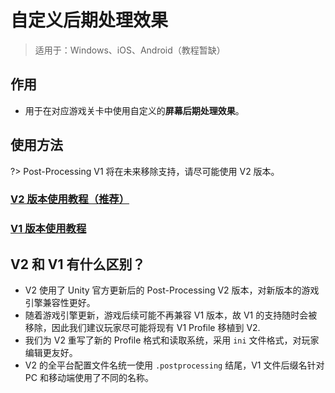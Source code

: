 # 自定义后期处理效果

> 适用于：Windows、iOS、Android（教程暂缺）

## 作用

- 用于在对应游戏关卡中使用自定义的**屏幕后期处理效果**。

## 使用方法

?> Post-Processing V1 将在未来移除支持，请尽可能使用 V2 版本。

### [V2 版本使用教程（推荐）](/dlce/custom_post_processing_v2.md)
### [V1 版本使用教程](/dlce/custom_post_processing_v1.md)

## V2 和 V1 有什么区别？
- V2 使用了 Unity 官方更新后的 Post-Processing V2 版本，对新版本的游戏引擎兼容性更好。
- 随着游戏引擎更新，游戏后续可能不再兼容 V1 版本，故 V1 的支持随时会被移除，因此我们建议玩家尽可能将现有 V1 Profile 移植到 V2.
- 我们为 V2 重写了新的 Profile 格式和读取系统，采用 `ini` 文件格式，对玩家编辑更友好。
- V2 的全平台配置文件名统一使用 `.postprocessing` 结尾，V1 文件后缀名针对 PC 和移动端使用了不同的名称。